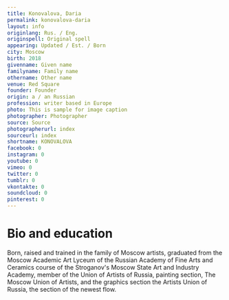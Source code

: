 ```yaml
---
title: Konovalova, Daria
permalink: konovalova-daria
layout: info
originlang: Rus. / Eng.
originspell: Original spell
appearing: Updated / Est. / Born
city: Moscow
birth: 2018
givenname: Given name
familyname: Family name
othername: Other name
venue: Red Square
founder: Founder
origin: a / an Russian
profession: writer based in Europe
photo: This is sample for image caption
photographer: Photographer
source: Source
photographerurl: index
sourceurl: index
shortname: KONOVALOVA
facebook: 0
instagram: 0
youtube: 0
vimeo: 0
twitter: 0
tumblr: 0
vkontakte: 0
soundcloud: 0
pinterest: 0
---
```


# Bio and education

Born, raised and trained in the family of Moscow artists, graduated from the Moscow Academic Art Lyceum of the Russian Academy of Fine Arts and Ceramics course of the Stroganov's Moscow State Art and Industry Academy, member of the Union of Artists of Russia, painting section, The Moscow Union of Artists, and the graphics section the Artists Union of Russia, the section of the newest flow.
